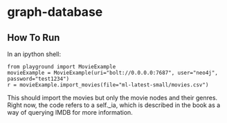 # graph-database

## How To Run

In an ipython shell:

```
from playground import MovieExample
movieExample = MovieExample(uri="bolt://0.0.0.0:7687", user="neo4j", password="test1234")
r = movieExample.import_movies(file="ml-latest-small/movies.csv")
```

This should import the movies but only the movie nodes and their genres. Right now, the code refers to a self._ia, which is described in the book as a way of querying IMDB for more information. 
